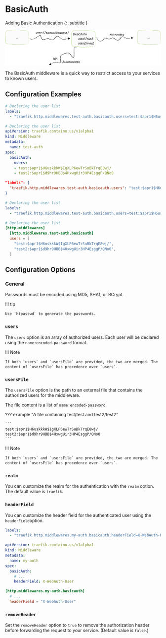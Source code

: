 # BasicAuth

Adding Basic Authentication
{: .subtitle }

![BasicAuth](../assets/img/middleware/basicauth.png)

The BasicAuth middleware is a quick way to restrict access to your services to known users.

## Configuration Examples

```yaml tab="Docker"
# Declaring the user list
labels:
  - "traefik.http.middlewares.test-auth.basicauth.users=test:$apr1$H6uskkkW$IgXLP6ewTrSuBkTrqE8wj/,test2:$apr1$d9hr9HBB$4HxwgUir3HP4EsggP/QNo0"
```

```yaml tab="Kubernetes"
# Declaring the user list
apiVersion: traefik.containo.us/v1alpha1
kind: Middleware
metadata:
  name: test-auth
spec:
  basicAuth:
    users:
    - test:$apr1$H6uskkkW$IgXLP6ewTrSuBkTrqE8wj/
    - test2:$apr1$d9hr9HBB$4HxwgUir3HP4EsggP/QNo0
```

```json tab="Marathon"
"labels": {
  "traefik.http.middlewares.test-auth.basicauth.users": "test:$apr1$H6uskkkW$IgXLP6ewTrSuBkTrqE8wj/,test2:$apr1$d9hr9HBB$4HxwgUir3HP4EsggP/QNo0"
}
```

```yaml tab="Rancher"
# Declaring the user list
labels:
  - "traefik.http.middlewares.test-auth.basicauth.users=test:$apr1$H6uskkkW$IgXLP6ewTrSuBkTrqE8wj/,test2:$apr1$d9hr9HBB$4HxwgUir3HP4EsggP/QNo0"
```

```toml tab="File"
# Declaring the user list
[http.middlewares]
  [http.middlewares.test-auth.basicauth]
  users = [
    "test:$apr1$H6uskkkW$IgXLP6ewTrSuBkTrqE8wj/", 
    "test2:$apr1$d9hr9HBB$4HxwgUir3HP4EsggP/QNo0",
  ]
```

## Configuration Options

### General

Passwords must be encoded using MD5, SHA1, or BCrypt.

!!! tip 
   
    Use `htpasswd` to generate the passwords.

### `users`

The `users` option is an array of authorized users. Each user will be declared using the `name:encoded-password` format.

!!! Note
    
    If both `users` and `usersFile` are provided, the two are merged. The content of `usersFile` has precedence over `users`.

### `usersFile`

The `usersFile` option is the path to an external file that contains the authorized users for the middleware.

The file content is a list of `name:encoded-password`.

??? example "A file containing test/test and test2/test2"

    ```
    test:$apr1$H6uskkkW$IgXLP6ewTrSuBkTrqE8wj/
    test2:$apr1$d9hr9HBB$4HxwgUir3HP4EsggP/QNo0
    ```

!!! Note
    
    If both `users` and `usersFile` are provided, the two are merged. The content of `usersFile` has precedence over `users`.

### `realm`

You can customize the realm for the authentication with the `realm` option. The default value is `traefik`. 

### `headerField`

You can customize the header field for the authenticated user using the `headerField`option.

```yaml tab="Docker"
labels:
  - "traefik.http.middlewares.my-auth.basicauth.headerField=X-WebAuth-User"
```

```yaml tab="Kubernetes"
apiVersion: traefik.containo.us/v1alpha1
kind: Middleware
metadata:
  name: my-auth
spec:
  basicAuth:
    # ...
    headerField: X-WebAuth-User
```

```toml tab="File"
[http.middlewares.my-auth.basicauth]
  # ...
  headerField = "X-WebAuth-User"
```

### `removeHeader`

Set the `removeHeader` option to `true` to remove the authorization header before forwarding the request to your service. (Default value is `false`.)
